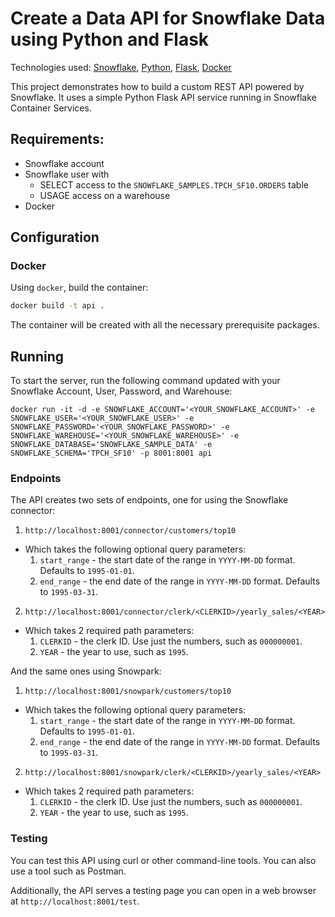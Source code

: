 # Create a Data API for Snowflake Data using Python and Flask
Technologies used: [Snowflake](https://snowflake.com/), [Python](https://www.python.org/), 
[Flask](https://palletsprojects.com/p/flask/), [Docker](https://www.docker.com/)

This project demonstrates how to build a custom REST API powered by Snowflake. 
It uses a simple Python Flask API service running in Snowflake Container Services.

## Requirements:
* Snowflake account
* Snowflake user with
  * SELECT access to the `SNOWFLAKE_SAMPLES.TPCH_SF10.ORDERS` table
  * USAGE access on a warehouse
* Docker

## Configuration
### Docker
Using `docker`, build the container:
```bash
docker build -t api .
```

The container will be created with all the necessary prerequisite packages.

## Running
To start the server, run the following command updated with your Snowflake Account, User, Password, and Warehouse:
```
docker run -it -d -e SNOWFLAKE_ACCOUNT='<YOUR_SNOWFLAKE_ACCOUNT>' -e SNOWFLAKE_USER='<YOUR_SNOWFLAKE_USER>' -e SNOWFLAKE_PASSWORD='<YOUR_SNOWFLAKE_PASSWORD>' -e SNOWFLAKE_WAREHOUSE='<YOUR_SNOWFLAKE_WAREHOUSE>' -e SNOWFLAKE_DATABASE='SNOWFLAKE_SAMPLE_DATA' -e SNOWFLAKE_SCHEMA='TPCH_SF10' -p 8001:8001 api
```

### Endpoints
The API creates two sets of endpoints, one for using the Snowflake connector:
1. `http://localhost:8001/connector/customers/top10`
  * Which takes the following optional query parameters:
    1. `start_range` - the start date of the range in `YYYY-MM-DD` format. Defaults to `1995-01-01`.
    1. `end_range` - the end date of the range in `YYYY-MM-DD` format. Defaults to `1995-03-31`.
2. `http://localhost:8001/connector/clerk/<CLERKID>/yearly_sales/<YEAR>`
  * Which takes 2 required path parameters:
    1. `CLERKID` - the clerk ID. Use just the numbers, such as `000000001`.
    2. `YEAR` - the year to use, such as `1995`.

And the same ones using Snowpark:
1. `http://localhost:8001/snowpark/customers/top10`
  * Which takes the following optional query parameters:
    1. `start_range` - the start date of the range in `YYYY-MM-DD` format. Defaults to `1995-01-01`.
    1. `end_range` - the end date of the range in `YYYY-MM-DD` format. Defaults to `1995-03-31`.
2. `http://localhost:8001/snowpark/clerk/<CLERKID>/yearly_sales/<YEAR>`
  * Which takes 2 required path parameters:
    1. `CLERKID` - the clerk ID. Use just the numbers, such as `000000001`.
    2. `YEAR` - the year to use, such as `1995`.

### Testing
You can test this API using curl or other command-line tools. You can also use a tool such as
Postman.

Additionally, the API serves a testing page you can open in a web browser at `http://localhost:8001/test`.

